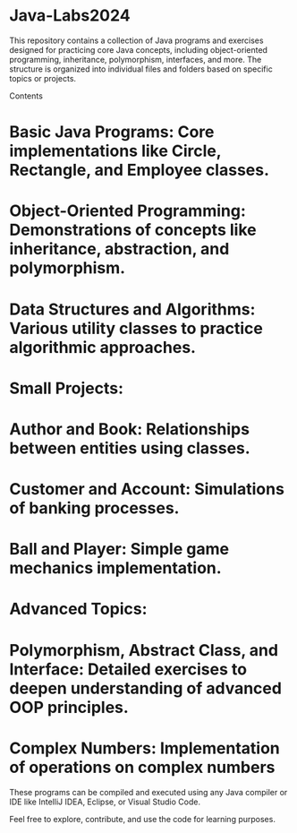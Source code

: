 # Java-Labs2024

This repository contains a collection of Java programs and exercises designed for practicing core Java concepts, 
including object-oriented programming, inheritance, polymorphism, interfaces, and more. 
The structure is organized into individual files and folders based on specific topics or projects.

Contents
# Basic Java Programs: Core implementations like Circle, Rectangle, and Employee classes.
# Object-Oriented Programming: Demonstrations of concepts like inheritance, abstraction, and polymorphism.
# Data Structures and Algorithms: Various utility classes to practice algorithmic approaches.
# Small Projects:
# Author and Book: Relationships between entities using classes.
# Customer and Account: Simulations of banking processes.
# Ball and Player: Simple game mechanics implementation.
# Advanced Topics:
# Polymorphism, Abstract Class, and Interface: Detailed exercises to deepen understanding of advanced OOP principles.
# Complex Numbers: Implementation of operations on complex numbers



These programs can be compiled and executed using any Java compiler or IDE like IntelliJ IDEA, Eclipse, or Visual Studio Code.

Feel free to explore, contribute, and use the code for learning purposes.
